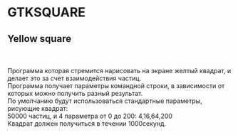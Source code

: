 # GTKSQUARE
<h2>Yellow square</h2><br>
<br>
Программа которая стремится нарисовать на экране желтый квадрат, и делает это за счет взаимодействия частиц.<br>
Программа получает параметры командной строки, в зависимости от которых можно получить разный результат.<br>
По умолчанию будут использоваться стандартные параметры, рисующие квадрат: <br>
50000 частиц, и 4 параметра от 0 до 200: 4,16,64,200<br>
Квадрат должен получиться в течении 1000секунд.<br>
